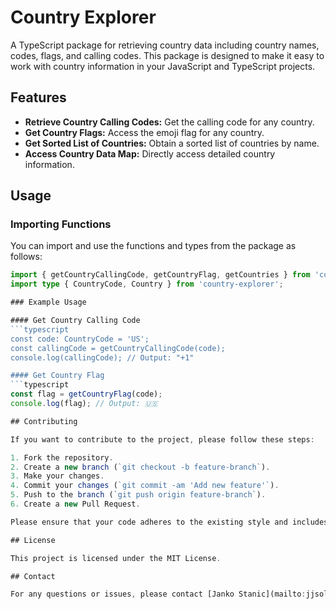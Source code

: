 # Country Explorer

A TypeScript package for retrieving country data including country names, codes, flags, and calling codes. This package is designed to make it easy to work with country information in your JavaScript and TypeScript projects.

## Features

- **Retrieve Country Calling Codes:** Get the calling code for any country.
- **Get Country Flags:** Access the emoji flag for any country.
- **Get Sorted List of Countries:** Obtain a sorted list of countries by name.
- **Access Country Data Map:** Directly access detailed country information.

## Usage

### Importing Functions

You can import and use the functions and types from the package as follows:

```typescript
import { getCountryCallingCode, getCountryFlag, getCountries } from 'country-explorer';
import type { CountryCode, Country } from 'country-explorer';

### Example Usage

#### Get Country Calling Code
```typescript
const code: CountryCode = 'US';
const callingCode = getCountryCallingCode(code);
console.log(callingCode); // Output: "+1"

#### Get Country Flag
```typescript
const flag = getCountryFlag(code);
console.log(flag); // Output: 🇺🇸

## Contributing

If you want to contribute to the project, please follow these steps:

1. Fork the repository.
2. Create a new branch (`git checkout -b feature-branch`).
3. Make your changes.
4. Commit your changes (`git commit -am 'Add new feature'`).
5. Push to the branch (`git push origin feature-branch`).
6. Create a new Pull Request.

Please ensure that your code adheres to the existing style and includes tests where applicable. 

## License

This project is licensed under the MIT License.

## Contact

For any questions or issues, please contact [Janko Stanic](mailto:jjsolutions034@gmail.com).
